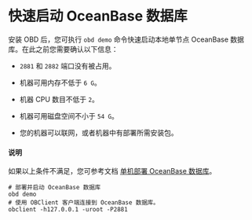 # 快速启动 OceanBase 数据库

安装 OBD 后，您可执行 `obd demo` 命令快速启动本地单节点 OceanBase 数据库。在此之前您需要确认以下信息：

* `2881` 和 `2882` 端口没有被占用。

* 机器可用内存不低于 `6 G`。

* 机器 CPU 数目不低于 `2`。

* 机器可用磁盘空间不小于 `54 G`。

* 您的机器可以联网，或者机器中有部署所需安装包。

<main id="notice" type='explain'>
  <h4>说明</h4>
  <p>如果以上条件不满足，您可参考文档 <a href="../4.user-guide/2.start-the-oceanbase-cluster-by-using-obd.md">单机部署 OceanBase 数据库</a>。</p>
</main>

```shell
# 部署并启动 OceanBase 数据库
obd demo
# 使用 OBClient 客户端连接到 OceanBase 数据库。
obclient -h127.0.0.1 -uroot -P2881
```
